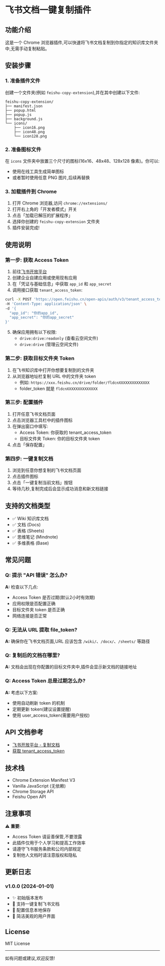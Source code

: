 # 飞书文档一键复制插件

## 功能介绍

这是一个 Chrome 浏览器插件,可以快速将飞书文档复制到你指定的知识库文件夹中,无需手动复制粘贴。

## 安装步骤

### 1. 准备插件文件

创建一个文件夹(例如 `feishu-copy-extension`),并在其中创建以下文件:

```
feishu-copy-extension/
├── manifest.json
├── popup.html
├── popup.js
├── background.js
└── icons/
    ├── icon16.png
    ├── icon48.png
    └── icon128.png
```

### 2. 准备图标文件

在 `icons` 文件夹中放置三个尺寸的图标(16x16、48x48、128x128 像素)。你可以:
- 使用在线工具生成简单图标
- 或者暂时使用任意 PNG 图片,后续再替换

### 3. 加载插件到 Chrome

1. 打开 Chrome 浏览器,访问 `chrome://extensions/`
2. 打开右上角的「开发者模式」开关
3. 点击「加载已解压的扩展程序」
4. 选择你创建的 `feishu-copy-extension` 文件夹
5. 插件安装完成!

## 使用说明

### 第一步: 获取 Access Token

1. 前往[飞书开放平台](https://open.feishu.cn/app)
2. 创建企业自建应用或使用现有应用
3. 在「凭证与基础信息」中获取 `app_id` 和 `app_secret`
4. 调用接口获取 `tenant_access_token`:

```bash
curl -X POST 'https://open.feishu.cn/open-apis/auth/v3/tenant_access_token/internal' \
-H 'Content-Type: application/json' \
-d '{
  "app_id": "你的app_id",
  "app_secret": "你的app_secret"
}'
```

5. 确保应用拥有以下权限:
   - `drive:drive:readonly` (查看云空间文件)
   - `drive:drive` (管理云空间文件)

### 第二步: 获取目标文件夹 Token

1. 在飞书知识库中打开你想要复制到的文件夹
2. 从浏览器地址栏复制 URL 中的文件夹 token
   - 例如: `https://xxx.feishu.cn/drive/folder/fldcnXXXXXXXXXXXXXX`
   - folder_token 就是 `fldcnXXXXXXXXXXXXXX`

### 第三步: 配置插件

1. 打开任意飞书文档页面
2. 点击浏览器工具栏中的插件图标
3. 在弹出窗口中填写:
   - Access Token: 你获取的 tenant_access_token
   - 目标文件夹 Token: 你的目标文件夹 token
4. 点击「保存配置」

### 第四步: 一键复制文档

1. 浏览到任意你想复制的飞书文档页面
2. 点击插件图标
3. 点击「一键复制当前文档」按钮
4. 等待几秒,复制完成后会显示成功消息和新文档链接

## 支持的文档类型

- ✅ Wiki 知识库文档
- ✅ 文档 (Docs)
- ✅ 表格 (Sheets)
- ✅ 思维笔记 (Mindnote)
- ✅ 多维表格 (Base)

## 常见问题

### Q: 提示 "API 错误" 怎么办?

**A:** 检查以下几点:
- Access Token 是否过期(默认2小时有效期)
- 应用权限是否配置正确
- 目标文件夹 token 是否正确
- 网络连接是否正常

### Q: 无法从 URL 提取 file_token?

**A:** 确保你在飞书文档页面,URL 应该包含 `/wiki/`、`/docx/`、`/sheets/` 等路径

### Q: 复制后的文档在哪里?

**A:** 文档会出现在你配置的目标文件夹中,插件会显示新文档的链接地址

### Q: Access Token 总是过期怎么办?

**A:** 考虑以下方案:
- 使用自动刷新 token 的机制
- 定期更新 token(建议设置提醒)
- 使用 user_access_token(需要用户授权)

## API 文档参考

- [飞书开放平台 - 复制文档](https://open.feishu.cn/document/ukTMukTMukTM/uYTM2YjL2EjN24iNxYjN)
- [获取 tenant_access_token](https://open.feishu.cn/document/ukTMukTMukTM/ukDNz4SO0MjL5QzM)

## 技术栈

- Chrome Extension Manifest V3
- Vanilla JavaScript (无依赖)
- Chrome Storage API
- Feishu Open API

## 注意事项

⚠️ **重要**: 
- Access Token 请妥善保管,不要泄露
- 此插件仅用于个人学习和提高工作效率
- 请遵守飞书服务条款和公司内部规定
- 复制他人文档时请注意版权和隐私

## 更新日志

### v1.0.0 (2024-01-01)
- ✨ 初始版本发布
- 🎯 支持一键复制飞书文档
- 💾 配置信息本地保存
- 🎨 简洁美观的用户界面

## License

MIT License

---

如有问题或建议,欢迎反馈!